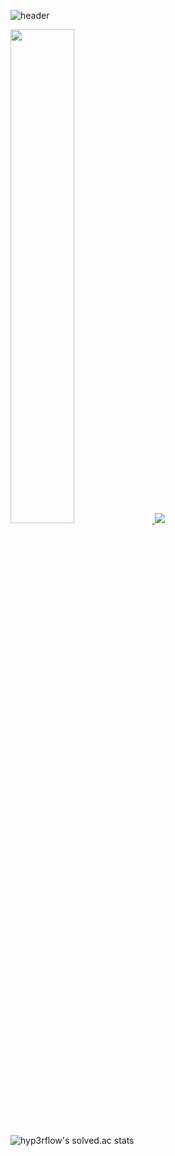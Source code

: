![header](https://capsule-render.vercel.app/api?type=transparent&color=auto&height=200&section=header&text=I%20am%20Monster&desc=FE%20Developer&fontSize=50&animation=fadeIn&fontColor=9c54c1&fontAlignY=40)

<a href="s">
  <img src="https://github-readme-stats.vercel.app/api?username=monsta-zo&theme=default&show_icons=true" width="45%" />
</a>
<a href="s">
  <img src="https://github-readme-stats.vercel.app/api/top-langs/?username=monsta-zo&exclude_repo=dkssud8150.github.io&layout=compact&theme=default" />
</a>


![hyp3rflow's solved.ac stats](https://github-readme-solvedac.hyp3rflow.vercel.app/api/?handle=lezo9911)
